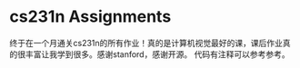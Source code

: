 # cs231n Assignments
终于在一个月通关cs231n的所有作业！真的是计算机视觉最好的课，课后作业真的很丰富让我学到很多。感谢stanford，感谢开源。
代码有注释可以参考参考。
